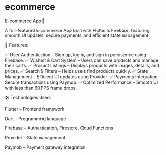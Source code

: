 # ecommerce

E-commerce App 🛒

 A full-featured E-commerce App built with Flutter & Firebase,
 featuring smooth UI updates, secure payments, and efficient state management.

📌 Features:

✅ User Authentication – Sign up, log in, and sign in persistence using Firebase.
✅ Wishlist & Cart System – Users can save products and manage their carts.
✅ Product Listings – Displays products with images, details, and prices.
✅ Search & Filters – Helps users find products quickly.
✅ State Management – Efficient UI updates using Provider.
✅ Payments Integration – Secure transactions using Paymob.
✅ Optimized Performance – Smooth UI with less than 60 FPS frame drops.

🛠️ Technologies Used:

Flutter – Frontend framework

Dart – Programming language

Firebase – Authentication, Firestore, Cloud Functions

Provider – State management

Paymob – Payment gateway integration
